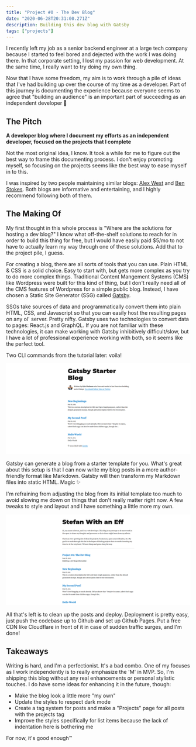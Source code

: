 ```yaml
---
title: "Project #0 - The Dev Blog"
date: "2020-06-28T20:31:00.271Z"
description: Building this dev blog with Gatsby
tags: ["projects"]
---
```


I recently left my job as a senior backend engineer at a large tech company because I started to feel bored and dejected with the work I was doing there. In that corporate setting, I lost my passion for web development. At the same time, I really want to try doing my own thing.

Now that I have some freedom, my aim is to work through a pile of ideas that I've had building up over the course of my time as a developer. Part of this journey is documenting the experience because everyone seems to agree that "building an audience" is an important part of succeeding as an independent developer 🤷

## The Pitch

**A developer blog where I document my efforts as an independent developer, focused on the projects that I complete**

Not the most original idea, I know. It took a while for me to figure out the best way to frame this documenting process. I don't enjoy promoting myself, so focusing on the projects seems like the best way to ease myself in to this.

I was inspired by two people maintaining similar blogs: [Alex West](https://www.alexwest.co/) and [Ben Stokes](https://tinyprojects.dev/). Both blogs are informative and entertaining, and I highly recommend following both of them.

## The Making Of

My first thought in this whole process is "Where are the solutions for hosting a dev blog?" I know what off-the-shelf solutions to reach for in order to build this thing for free, but I would have easily paid \$5/mo to not have to actually learn my way through one of these solutions. Add that to the project pile, I guess.

For creating a blog, there are all sorts of tools that you can use. Plain HTML & CSS is a solid choice. Easy to start with, but gets more complex as you try to do more complex things. Traditional Content Mangement Systems (CMS) like Wordpress were built for this kind of thing, but I don't really need all of the CMS features of Wordpress for a simple public blog. Instead, I have chosen a Static Site Generator (SSG) called [Gatsby](https://www.gatsbyjs.org/).

SSGs take sources of data and programmatically convert them into plain HTML, CSS, and Javascript so that you can easily host the resulting pages on any ol' server. Pretty nifty. Gatsby uses two technologies to convert data to pages: React.js and GraphQL. If you are not familiar with these technologies, it can make working with Gatsby inhibitively difficult/slow, but I have a lot of professional experience working with both, so it seems like the perfect tool.

Two CLI commands from the tutorial later: voila!

![The demo version of a blog that Gatsby auto-generates](./demo-blog.png)

Gatsby can generate a blog from a starter template for you. What's great about this setup is that I can now write my blog posts in a more author-friendly format like Markdown. Gatsby will then transform my Markdown files into static HTML. Magic ✨

I'm refraining from adjusting the blog from its initial template too much to avoid slowing me down on things that don't really matter right now. A few tweaks to style and layout and I have something a little more my own.

![My adjustment to the auto-generated demo blog](./my-blog.png)

All that's left is to clean up the posts and deploy. Deployment is pretty easy, just push the codebase up to Github and set up Github Pages. Put a free CDN like Cloudflare in front of it in case of sudden traffic surges, and I'm done!

## Takeaways

Writing is hard, and I'm a perfectionist. It's a bad combo. One of my focuses as I work independently is to really emphasize the 'M' in MVP. So, I'm shipping this blog without any real enhancements or personal stylistic touches. I do have some ideas for enhancing it in the future, though:

- Make the blog look a little more "my own"
- Update the styles to respect dark mode
- Create a tag system for posts and make a "Projects" page for all posts with the projects tag
- Improve the styles specifically for list items because the lack of indentation here is bothering me

For now, it's good enough™️

